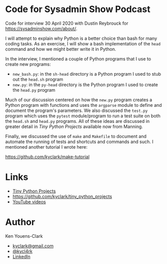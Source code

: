 # Code for Sysadmin Show Podcast

Code for interview 30 April 2020 with Dustin Reybrouck for https://sysadminshow.com/about/.

I will attempt to explain why Python is a better choice than bash for many coding tasks.
As an exercise, I will show a bash implementation of the `head` command and how we might better write it in Python.

In the interview, I mentioned a couple of Python programs that I use to create new programs:

* `new_bash.py`: in the `sh-head` directory is a Python program I used to stub out the `head.sh` program
* `new.py`: in the `py-head` directory is the Python program I used to create the `head.py` program

Much of our discussion centered on how the `new.py` program creates a Python program with functions and uses the `argparse` module to define and document the program's parameters.
We also discussed the `test.py` program which uses the `pytest` module/program to run a test suite on both the `head.sh` and `head.py` programs.
All of these ideas are discussed in greater detail in _Tiny Python Projects_ available now from Manning.

Finally, we discussed the use of `make` and `Makefile` to document and automate the running of tests and shortcuts and commands and such.
I mentioned another tutorial I wrote here:

https://github.com/kyclark/make-tutorial

# Links

* [Tiny Python Projects](https://www.manning.com/books/tiny-python-projects?a_aid=youens&a_bid=b6485d52)
* https://github.com/kyclark/tiny_python_projects
* [YouTube videos](https://www.youtube.com/user/kyclark)

# Author

Ken Youens-Clark 

* kyclark@gmail.com
* [@kycl4rk](https://twitter.com/kycl4rk)
* [LinkedIn](https://www.linkedin.com/in/kycl4rk/)
